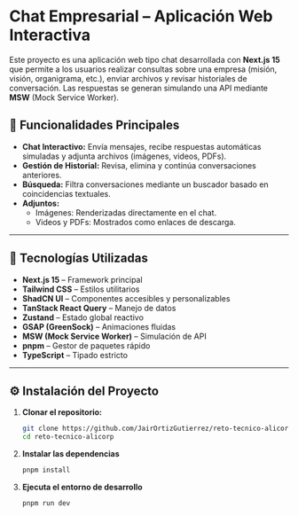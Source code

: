 # Chat Empresarial – Aplicación Web Interactiva

Este proyecto es una aplicación web tipo chat desarrollada con **Next.js 15** que permite a los usuarios realizar consultas sobre una empresa (misión, visión, organigrama, etc.), enviar archivos y revisar historiales de conversación. Las respuestas se generan simulando una API mediante **MSW** (Mock Service Worker).

## 🚀 Funcionalidades Principales

- **Chat Interactivo:** Envía mensajes, recibe respuestas automáticas simuladas y adjunta archivos (imágenes, videos, PDFs).
- **Gestión de Historial:** Revisa, elimina y continúa conversaciones anteriores.
- **Búsqueda:** Filtra conversaciones mediante un buscador basado en coincidencias textuales.
- **Adjuntos:**
  - Imágenes: Renderizadas directamente en el chat.
  - Videos y PDFs: Mostrados como enlaces de descarga.

---

## 🧱 Tecnologías Utilizadas

- **Next.js 15** – Framework principal
- **Tailwind CSS** – Estilos utilitarios
- **ShadCN UI** – Componentes accesibles y personalizables
- **TanStack React Query** – Manejo de datos
- **Zustand** – Estado global reactivo
- **GSAP (GreenSock)** – Animaciones fluidas
- **MSW (Mock Service Worker)** – Simulación de API
- **pnpm** – Gestor de paquetes rápido
- **TypeScript** – Tipado estricto

---

## ⚙️ Instalación del Proyecto

1. **Clonar el repositorio:**

   ```bash
   git clone https://github.com/JairOrtizGutierrez/reto-tecnico-alicorp.git
   cd reto-tecnico-alicorp

   ```

2. **Instalar las dependencias**

   ```bash
   pnpm install

   ```

3. **Ejecuta el entorno de desarrollo**
   ```bash
   pnpm run dev
   ```
